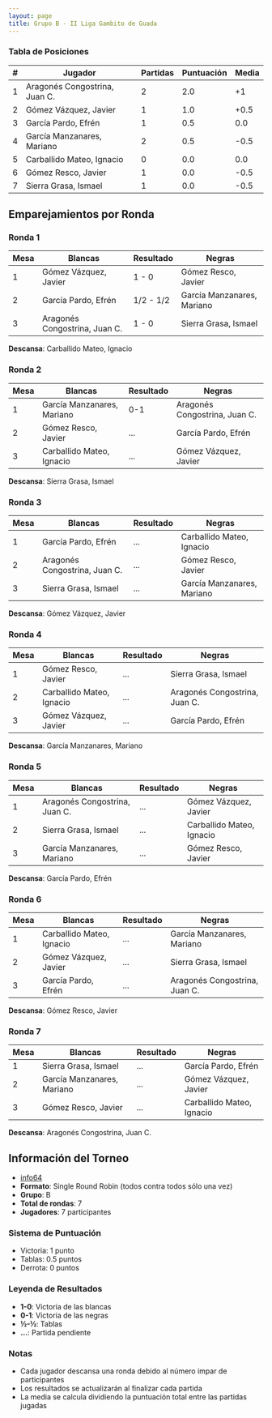 ```yaml
---
layout: page
title: Grupo B - II Liga Gambito de Guada
---
```


### Tabla de Posiciones

| # | **Jugador** | **Partidas** | **Puntuación** | **Media** |
|---|-------------|--------------|----------------|-----------|
| 1 | Aragonés Congostrina, Juan C. | 2            | 2.0            | +1        |
| 2 | Gómez Vázquez, Javier | 1            | 1.0            | +0.5      |
| 3 | García Pardo, Efrén | 1            | 0.5            | 0.0       |
| 4 | García Manzanares, Mariano | 2            | 0.5            | -0.5      |
| 5 | Carballido Mateo, Ignacio | 0            | 0.0            | 0.0       |
| 6 | Gómez Resco, Javier | 1            | 0.0            | -0.5      |
| 7 | Sierra Grasa, Ismael | 1            | 0.0            | -0.5      |

## Emparejamientos por Ronda

### Ronda 1

| **Mesa** | **Blancas** | **Resultado** | **Negras** |
|----------|-------------|--------------|------------|
| 1 | Gómez Vázquez, Javier | 1 - 0        | Gómez Resco, Javier |
| 2 | García Pardo, Efrén | 1/2 - 1/2    | García Manzanares, Mariano |
| 3 | Aragonés Congostrina, Juan C. | 1 - 0        | Sierra Grasa, Ismael |

**Descansa**: Carballido Mateo, Ignacio

### Ronda 2

| **Mesa** | **Blancas** | **Resultado** | **Negras** |
|----------|-------------|--------------|------------|
| 1 | García Manzanares, Mariano | 0-1          | Aragonés Congostrina, Juan C. |
| 2 | Gómez Resco, Javier | ...          | García Pardo, Efrén |
| 3 | Carballido Mateo, Ignacio | ...          | Gómez Vázquez, Javier |

**Descansa**: Sierra Grasa, Ismael

### Ronda 3

| **Mesa** | **Blancas** | **Resultado** | **Negras** |
|----------|-------------|---------------|------------|
| 1 | García Pardo, Efrén | ... | Carballido Mateo, Ignacio |
| 2 | Aragonés Congostrina, Juan C. | ... | Gómez Resco, Javier |
| 3 | Sierra Grasa, Ismael | ... | García Manzanares, Mariano |

**Descansa**: Gómez Vázquez, Javier

### Ronda 4

| **Mesa** | **Blancas** | **Resultado** | **Negras** |
|----------|-------------|---------------|------------|
| 1 | Gómez Resco, Javier | ... | Sierra Grasa, Ismael |
| 2 | Carballido Mateo, Ignacio | ... | Aragonés Congostrina, Juan C. |
| 3 | Gómez Vázquez, Javier | ... | García Pardo, Efrén |

**Descansa**: García Manzanares, Mariano

### Ronda 5

| **Mesa** | **Blancas** | **Resultado** | **Negras** |
|----------|-------------|---------------|------------|
| 1 | Aragonés Congostrina, Juan C. | ... | Gómez Vázquez, Javier |
| 2 | Sierra Grasa, Ismael | ... | Carballido Mateo, Ignacio |
| 3 | García Manzanares, Mariano | ... | Gómez Resco, Javier |

**Descansa**: García Pardo, Efrén

### Ronda 6

| **Mesa** | **Blancas** | **Resultado** | **Negras** |
|----------|-------------|---------------|------------|
| 1 | Carballido Mateo, Ignacio | ... | García Manzanares, Mariano |
| 2 | Gómez Vázquez, Javier | ... | Sierra Grasa, Ismael |
| 3 | García Pardo, Efrén | ... | Aragonés Congostrina, Juan C. |

**Descansa**: Gómez Resco, Javier

### Ronda 7

| **Mesa** | **Blancas** | **Resultado** | **Negras** |
|----------|-------------|---------------|------------|
| 1 | Sierra Grasa, Ismael | ... | García Pardo, Efrén |
| 2 | García Manzanares, Mariano | ... | Gómez Vázquez, Javier |
| 3 | Gómez Resco, Javier | ... | Carballido Mateo, Ignacio |

**Descansa**: Aragonés Congostrina, Juan C.

## Información del Torneo

- [info64](https://info64.org/ii-liga-rr-cagg-grupo-b)
- **Formato**: Single Round Robin (todos contra todos sólo una vez)
- **Grupo**: B
- **Total de rondas**: 7
- **Jugadores**: 7 participantes

### Sistema de Puntuación

- Victoria: 1 punto
- Tablas: 0.5 puntos
- Derrota: 0 puntos

### Leyenda de Resultados

- **1-0**: Victoria de las blancas
- **0-1**: Victoria de las negras
- **½-½**: Tablas
- **...**: Partida pendiente

### Notas

- Cada jugador descansa una ronda debido al número impar de participantes
- Los resultados se actualizarán al finalizar cada partida
- La media se calcula dividiendo la puntuación total entre las partidas jugadas